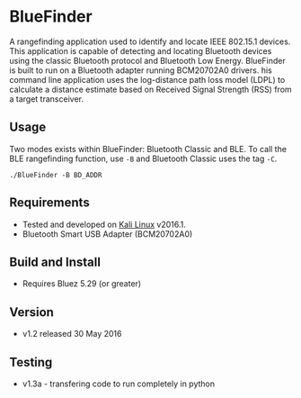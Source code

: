 # BlueFinder
A rangefinding application used to identify and locate IEEE 802.15.1 devices. This application is capable of detecting and locating Bluetooth devices using the classic Bluetooth protocol and Bluetooth Low Energy. BlueFinder is built to run on a Bluetooth adapter running BCM20702A0 drivers. his command line application uses the log-distance path loss model (LDPL) to calculate a distance estimate based on Received Signal Strength (RSS) from a target transceiver.

## Usage
Two modes exists within BlueFinder: Bluetooth Classic and BLE. To call the BLE rangefinding function, use ```-B``` and Bluetooth Classic uses the tag ```-C```.

```./BlueFinder -B BD_ADDR```

## Requirements
- Tested and developed on [Kali Linux](https://www.kali.org/) v2016.1.
- Bluetooth Smart USB Adapter (BCM20702A0)

## Build and Install
- Requires Bluez 5.29 (or greater)

## Version
- v1.2 released 30 May 2016

## Testing
- v1.3a - transfering code to run completely in python
